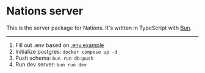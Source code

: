 # Nations server

This is the server package for Nations. It's written in TypeScript with [Bun](https://bun.sh).

---

1. Fill out .env based on [.env.example](./.env.example)
2. Initialize postgres: `docker compose up -d`
3. Push schema: `bun run db:push`
4. Run dev server: `bun run dev`
